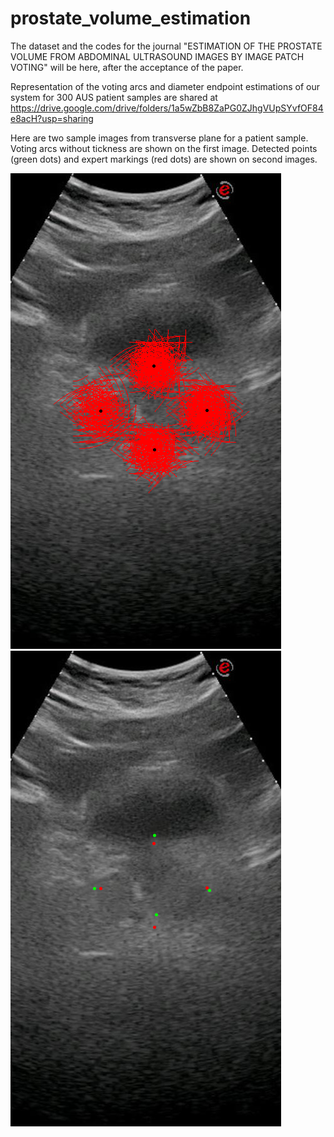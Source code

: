# prostate_volume_estimation

The dataset and the codes for the journal "ESTIMATION OF THE PROSTATE VOLUME FROM ABDOMINAL ULTRASOUND IMAGES BY IMAGE PATCH VOTING" will be here, after the acceptance of the paper.

Representation of the voting arcs and diameter endpoint estimations of our system for 300 AUS patient samples are shared at https://drive.google.com/drive/folders/1a5wZbB8ZaPG0ZJhgVUpSYvfOF84e8acH?usp=sharing

Here are two sample images from transverse plane for a patient sample. Voting arcs without tickness are shown on the first image. Detected points (green dots) and expert markings (red dots) are shown on second images.

![](https://github.com/nurbalbayrak/prostate_volume_estimation/blob/main/files/A8.png) ![](https://github.com/nurbalbayrak/prostate_volume_estimation/blob/main/files/A8_2.png)
